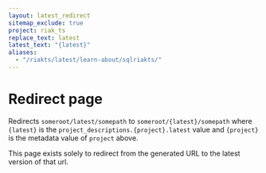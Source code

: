 ```yaml
---
layout: latest_redirect
sitemap_exclude: true
project: riak_ts
replace_text: latest
latest_text: "{latest}"
aliases:
  - "/riakts/latest/learn-about/sqlriakts/"
---
```


# Redirect page

Redirects `someroot/latest/somepath` to `someroot/{latest}/somepath`
where `{latest}` is the `project_descriptions.{project}.latest` value
and `{project}` is the metadata value of `project` above.

This page exists solely to redirect from the generated URL to the latest version of
that url.
